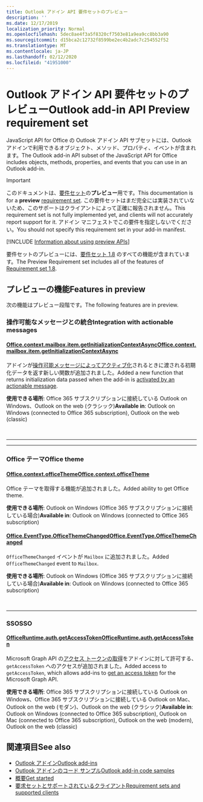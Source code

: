 ```yaml
---
title: Outlook アドイン API 要件セットのプレビュー
description: ''
ms.date: 12/17/2019
localization_priority: Normal
ms.openlocfilehash: 5dec8ae4f3a5f8320cf7503e81a9ea9cc8bb3a90
ms.sourcegitcommit: d15bca2c12732f8599be2ec4b2adc7c254552f52
ms.translationtype: MT
ms.contentlocale: ja-JP
ms.lasthandoff: 02/12/2020
ms.locfileid: "41951000"
---
```

# <a name="outlook-add-in-api-preview-requirement-set"></a><span data-ttu-id="d2f8c-102">Outlook アドイン API 要件セットのプレビュー</span><span class="sxs-lookup"><span data-stu-id="d2f8c-102">Outlook add-in API Preview requirement set</span></span>

<span data-ttu-id="d2f8c-103">JavaScript API for Office の Outlook アドイン API サブセットには、Outlook アドインで利用できるオブジェクト、メソッド、プロパティ、イベントが含まれます。</span><span class="sxs-lookup"><span data-stu-id="d2f8c-103">The Outlook add-in API subset of the JavaScript API for Office includes objects, methods, properties, and events that you can use in an Outlook add-in.</span></span>

> [!IMPORTANT]
> <span data-ttu-id="d2f8c-104">このドキュメントは、[要件セット](/office/dev/add-ins/reference/requirement-sets/outlook-api-requirement-sets)の**プレビュー**用です。</span><span class="sxs-lookup"><span data-stu-id="d2f8c-104">This documentation is for a **preview** [requirement set](/office/dev/add-ins/reference/requirement-sets/outlook-api-requirement-sets).</span></span> <span data-ttu-id="d2f8c-105">この要件セットはまだ完全には実装されていないため、このサポートはクライアントによって正確に報告されません。</span><span class="sxs-lookup"><span data-stu-id="d2f8c-105">This requirement set is not fully implemented yet, and clients will not accurately report support for it.</span></span> <span data-ttu-id="d2f8c-106">アドイン マニフェストでこの要件を指定しないでください。</span><span class="sxs-lookup"><span data-stu-id="d2f8c-106">You should not specify this requirement set in your add-in manifest.</span></span>

[!INCLUDE [Information about using preview APIs](../../../includes/using-preview-apis-host.md)]

<span data-ttu-id="d2f8c-107">要件セットのプレビューには、[要件セット 1.8](../requirement-set-1.8/outlook-requirement-set-1.8.md) のすべての機能が含まれています。</span><span class="sxs-lookup"><span data-stu-id="d2f8c-107">The Preview Requirement set includes all of the features of [Requirement set 1.8](../requirement-set-1.8/outlook-requirement-set-1.8.md).</span></span>

## <a name="features-in-preview"></a><span data-ttu-id="d2f8c-108">プレビューの機能</span><span class="sxs-lookup"><span data-stu-id="d2f8c-108">Features in preview</span></span>

<span data-ttu-id="d2f8c-109">次の機能はプレビュー段階です。</span><span class="sxs-lookup"><span data-stu-id="d2f8c-109">The following features are in preview.</span></span>

### <a name="integration-with-actionable-messages"></a><span data-ttu-id="d2f8c-110">操作可能なメッセージとの統合</span><span class="sxs-lookup"><span data-stu-id="d2f8c-110">Integration with actionable messages</span></span>

#### <a name="officecontextmailboxitemgetinitializationcontextasyncofficecontextmailboxitemmdmethods"></a>[<span data-ttu-id="d2f8c-111">Office.context.mailbox.item.getInitializationContextAsync</span><span class="sxs-lookup"><span data-stu-id="d2f8c-111">Office.context.mailbox.item.getInitializationContextAsync</span></span>](office.context.mailbox.item.md#methods)

<span data-ttu-id="d2f8c-112">アドインが[操作可能メッセージによってアクティブ化](/outlook/actionable-messages/invoke-add-in-from-actionable-message)されるときに渡される初期化データを返す新しい関数が追加されました。</span><span class="sxs-lookup"><span data-stu-id="d2f8c-112">Added a new function that returns initialization data passed when the add-in is [activated by an actionable message](/outlook/actionable-messages/invoke-add-in-from-actionable-message).</span></span>

<span data-ttu-id="d2f8c-113">**使用できる場所**: Office 365 サブスクリプションに接続している Outlook on Windows、Outlook on the web (クラシック)</span><span class="sxs-lookup"><span data-stu-id="d2f8c-113">**Available in**: Outlook on Windows (connected to Office 365 subscription), Outlook on the web (classic)</span></span>

<br>

---

---

### <a name="office-theme"></a><span data-ttu-id="d2f8c-114">Office テーマ</span><span class="sxs-lookup"><span data-stu-id="d2f8c-114">Office theme</span></span>

#### <a name="officecontextofficethemejavascriptapiofficeofficecontextofficetheme"></a>[<span data-ttu-id="d2f8c-115">Office.context.officeTheme</span><span class="sxs-lookup"><span data-stu-id="d2f8c-115">Office.context.officeTheme</span></span>](/javascript/api/office/office.context#officetheme)

<span data-ttu-id="d2f8c-116">Office テーマを取得する機能が追加されました。</span><span class="sxs-lookup"><span data-stu-id="d2f8c-116">Added ability to get Office theme.</span></span>

<span data-ttu-id="d2f8c-117">**使用できる場所**: Outlook on Windows (Office 365 サブスクリプションに接続している場合)</span><span class="sxs-lookup"><span data-stu-id="d2f8c-117">**Available in**: Outlook on Windows (connected to Office 365 subscription)</span></span>

#### <a name="officeeventtypeofficethemechangedjavascriptapiofficeofficeeventtype"></a>[<span data-ttu-id="d2f8c-118">Office.EventType.OfficeThemeChanged</span><span class="sxs-lookup"><span data-stu-id="d2f8c-118">Office.EventType.OfficeThemeChanged</span></span>](/javascript/api/office/office.eventtype)

<span data-ttu-id="d2f8c-119">`OfficeThemeChanged` イベントが `Mailbox` に追加されました。</span><span class="sxs-lookup"><span data-stu-id="d2f8c-119">Added `OfficeThemeChanged` event to `Mailbox`.</span></span>

<span data-ttu-id="d2f8c-120">**使用できる場所**: Outlook on Windows (Office 365 サブスクリプションに接続している場合)</span><span class="sxs-lookup"><span data-stu-id="d2f8c-120">**Available in**: Outlook on Windows (connected to Office 365 subscription)</span></span>

<br>

---

### <a name="sso"></a><span data-ttu-id="d2f8c-121">SSO</span><span class="sxs-lookup"><span data-stu-id="d2f8c-121">SSO</span></span>

#### <a name="officeruntimeauthgetaccesstokenofficedevadd-insdevelopsso-in-office-add-inssso-api-reference"></a>[<span data-ttu-id="d2f8c-122">OfficeRuntime.auth.getAccessToken</span><span class="sxs-lookup"><span data-stu-id="d2f8c-122">OfficeRuntime.auth.getAccessToken</span></span>](/office/dev/add-ins/develop/sso-in-office-add-ins#sso-api-reference)

<span data-ttu-id="d2f8c-123">Microsoft Graph API の[アクセス トークンの取得](/outlook/add-ins/authenticate-a-user-with-an-sso-token)をアドインに対して許可する、`getAccessToken` へのアクセスが追加されました。</span><span class="sxs-lookup"><span data-stu-id="d2f8c-123">Added access to `getAccessToken`, which allows add-ins to [get an access token](/outlook/add-ins/authenticate-a-user-with-an-sso-token) for the Microsoft Graph API.</span></span>

<span data-ttu-id="d2f8c-124">**使用できる場所**: Office 365 サブスクリプションに接続している Outlook on Windows、Office 365 サブスクリプションに接続している Outlook on Mac、Outlook on the web (モダン)、Outlook on the web (クラシック)</span><span class="sxs-lookup"><span data-stu-id="d2f8c-124">**Available in**: Outlook on Windows (connected to Office 365 subscription), Outlook on Mac (connected to Office 365 subscription), Outlook on the web (modern), Outlook on the web (classic)</span></span>

## <a name="see-also"></a><span data-ttu-id="d2f8c-125">関連項目</span><span class="sxs-lookup"><span data-stu-id="d2f8c-125">See also</span></span>

- [<span data-ttu-id="d2f8c-126">Outlook アドイン</span><span class="sxs-lookup"><span data-stu-id="d2f8c-126">Outlook add-ins</span></span>](/outlook/add-ins/)
- [<span data-ttu-id="d2f8c-127">Outlook アドインのコード サンプル</span><span class="sxs-lookup"><span data-stu-id="d2f8c-127">Outlook add-in code samples</span></span>](https://developer.microsoft.com/outlook/gallery/?filterBy=Outlook,Samples,Add-ins)
- [<span data-ttu-id="d2f8c-128">概要</span><span class="sxs-lookup"><span data-stu-id="d2f8c-128">Get started</span></span>](/outlook/add-ins/quick-start)
- [<span data-ttu-id="d2f8c-129">要求セットとサポートされているクライアント</span><span class="sxs-lookup"><span data-stu-id="d2f8c-129">Requirement sets and supported clients</span></span>](../../requirement-sets/outlook-api-requirement-sets.md)
